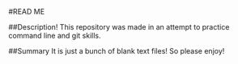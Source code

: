 #READ ME 

##Description!
This repository was made in an attempt to practice command line and git skills. 

##Summary
It is just a bunch of blank text files! So please enjoy!